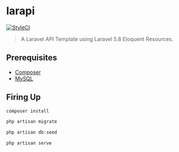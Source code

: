 # larapi

[![StyleCI](https://github.styleci.io/repos/193153689/shield?branch=master)](https://github.styleci.io/repos/193153689)

> A Laravel API Template using Laravel 5.8 Eloquent Resources.

## Prerequisites

- [Composer](https://getcomposer.org)
- [MySQL](https://mysql.com)

## Firing Up

```bash
composer install

php artisan migrate

php artisan db:seed

php artisan serve
```
